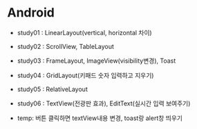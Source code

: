 # Android

* study01 : LinearLayout(vertical, horizontal 차이)
* study02 : ScrollView, TableLayout
* study03 : FrameLayout, ImageView(visibility변경), Toast
* study04 : GridLayout(키패드 숫자 입력하고 지우기)
* study05 : RelativeLayout
* study06 : TextView(전광판 효과), EditText(실시간 입력 보여주기)



* temp: 버튼 클릭하면 textView내용 변경, toast랑 alert창 띄우기

